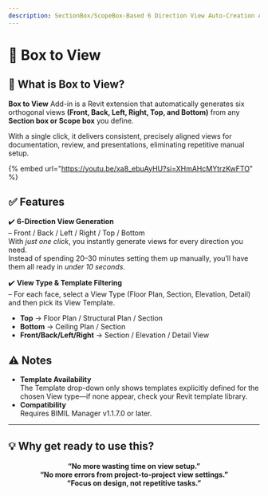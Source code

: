 ```yaml
---
description: SectionBox/ScopeBox-Based 6 Direction View Auto-Creation Add-in
---
```


# 📢 Box to View

## 📌 **What is Box to View?**

**Box to View** Add-in is a Revit extension that automatically generates six orthogonal views **(Front, Back, Left, Right, Top, and Bottom)** from any **Section box or Scope box** you define.

With a single click, it delivers consistent, precisely aligned views for documentation, review, and presentations, eliminating repetitive manual setup.

{% embed url="https://youtu.be/xa8_ebuAyHU?si=XHmAHcMYtrzKwFTO" %}

## ✅ Features

✔️ **6-Direction View Generation**\
–  Front / Back / Left / Right / Top / Bottom\
With _just one click_, you instantly generate views for every direction you need.\
Instead of spending 20–30 minutes setting them up manually, you’ll have them all ready in _under 10 seconds_.

✔️ **View Type & Template Filtering**\
– For each face, select a View Type (Floor Plan, Section, Elevation, Detail) and then pick its View Template.

* **Top** → Floor Plan / Structural Plan / Section
* **Bottom** → Ceiling Plan / Section
* **Front/Back/Left/Right** → Section / Elevation / Detail View

## ⚠️ Notes

* **Template Availability**\
  The Template drop-down only shows templates explicitly defined for the chosen View type—if none appear, check your Revit template library.
* **Compatibility**\
  Requires BIMIL Manager v1.1.7.0 or later.

***

## 💡 **Why get ready to use this?**

<h4 align="center">“No more wasting time on view setup.”<br>“No more errors from project-to-project view settings.”<br>“Focus on design, not repetitive tasks.”</h4>
